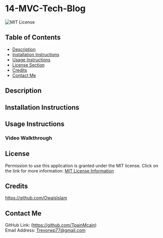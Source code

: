 # 14-MVC-Tech-Blog
![MIT License](https://img.shields.io/badge/license-MIT-important)

## Table of Contents
  - [Description](#description)
  - [Installation Instructions](#installation-instructions)
  - [Usage Instructions](#usage-instructions)
  - [License Section](#license)
  - [Credits](#credits)
  - [Contact Me](#contact-me)
  
## Description


## Installation Instructions


## Usage Instructions


### Video Walkthrough


## License
Permission to use this application is granted under the MIT license.
Click on the link for more information: [MIT License Information](https://opensource.org/licenses/MIT)
  
## Credits
https://github.com/OwaisIslam

## Contact Me
GitHub Link: (https://github.com/TpainMcain)<br>
Email Address: <Trevorwp77@gmail.com>
